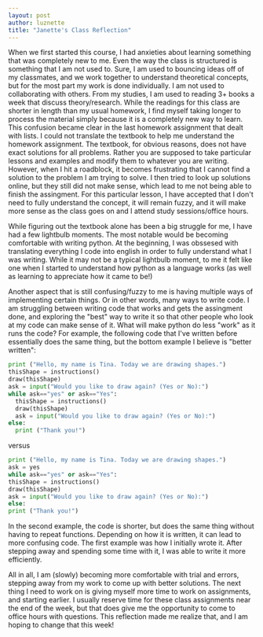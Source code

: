 ```yaml
---
layout: post
author: luznette
title: "Janette's Class Reflection"
---
```

When we first started this course, I had anxieties about learning something that was completely new to me. Even the way the class is structured is something that I am not used to. Sure, I am used to bouncing ideas off of my classmates, and we work together to understand theoretical concepts, but for the most part my work is done individually. I am not used to collaborating with others. From my studies, I am used to reading 3+ books a week that discuss theory/research. While the readings for this class are shorter in length than my usual homework, I find myself taking longer to process the material simply because it is a completely new way to learn. This confusion became clear in the last homework assignment that dealt with lists. I could not translate the textbook to help me understand the homework assignment. The textbook, for obvious reasons, does not have exact solutions for all problems. Rather you are supposed to take particular lessons and examples and modify them to whatever you are writing. However, when I hit a roadblock, it becomes frustrating that I cannot find a solution to the problem I am trying to solve. I then tried to look up solutions online, but they still did not make sense, which lead to me not being able to finish the assingment. For this particular lesson, I have accepted that I don't need to fully understand the concept, it will remain fuzzy, and it will make more sense as the class goes on and I attend study sessions/office hours.

While figuring out the textbook alone has been a big struggle for me, I have had a few lightbulb moments. The most notable would be becoming comfortable with writing python. At the beginning, I was obssesed with translating everything I code into english in order to fully understand what I was writing. While it may not be a typical lightbulb moment, to me it felt like one when I started to understand how python as a language works (as well as learning to appreciate how it came to be!)

Another aspect that is still confusing/fuzzy to me is having multiple ways of implementing certain things. Or in other words, many ways to write code. I am struggling between writing code that works and gets the assingment done, and exploring the "best" way to write it so that other people who look at my code can make sense of it. What will make python do less "work" as it runs the code?
For example, the following code that I've written before essentially does the same thing, but the bottom example I believe is "better written":
```python
print ("Hello, my name is Tina. Today we are drawing shapes.")
thisShape = instructions()
draw(thisShape)
ask = input("Would you like to draw again? (Yes or No):")
while ask=="yes" or ask=="Yes":
  thisShape = instructions()
  draw(thisShape)
  ask = input("Would you like to draw again? (Yes or No):")
else:
  print ("Thank you!")
  ```
  
  versus
  
  ```python
  print ("Hello, my name is Tina. Today we are drawing shapes.")
ask = yes
while ask=="yes" or ask=="Yes":
  thisShape = instructions()
  draw(thisShape)
  ask = input("Would you like to draw again? (Yes or No):")
else:
  print ("Thank you!")
  ```
  
  In the second example, the code is shorter, but does the same thing without having to repeat functions. Depending on how it is written, it can lead to more confusing code. The first example was how I initially wrote it. After stepping away and spending some time with it, I was able to write it more efficiently. 
  
All in all, I am (slowly) becoming more comfortable with trial and errors, stepping away from my work to come up with better solutions. The next thing I need to work on is giving myself more time to work on assignments, and starting earlier. I usually reserve time for these class assignments near the end of the week, but that does give me the opportunity to come to office hours with questions. This reflection made me realize that, and I am hoping to change that this week!
